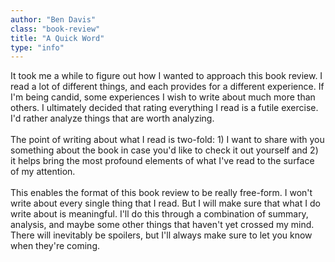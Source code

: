 ```yaml
---
author: "Ben Davis"
class: "book-review"
title: "A Quick Word"
type: "info"
---
```


It took me a while to figure out how I wanted to approach this book review. I read a lot of different things, and each provides for a different experience. If I'm being candid, some experiences I wish to write about much more than others. I ultimately decided that rating everything I read is a futile exercise. I'd rather analyze things that are worth analyzing.
<br />
<br />
The point of writing about what I read is two-fold: 1) I want to share with you something about the book in case you'd like to check it out yourself and 2) it helps bring the most profound elements of what I've read to the surface of my attention.
<br />
<br />
This enables the format of this book review to be really free-form. I won't write about every single thing that I read. But I will make sure that what I do write about is meaningful. I'll do this through a combination of summary, analysis, and maybe some other things that haven't yet crossed my mind. There will inevitably be spoilers, but I'll always make sure to let you know when they're coming.
